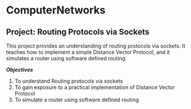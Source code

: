 # ComputerNetworks

<h2> Project: Routing Protocols via Sockets </h2>

This project provides an understanding of routing protocols via sockets. It teaches how to implement a simple Distance Vector Protocol, and it simulates a router using software defined routing. <br>

***Objectives***
1. To understand Routing protocols via sockets
2. To gain exposure to a practical implementation of Distance Vector Protocol
3. To simulate a router using software defined routing
